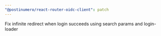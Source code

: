 ```yaml
---
"@postinumero/react-router-oidc-client": patch
---
```


Fix infinite redirect when login succeeds using search params and login-loader

